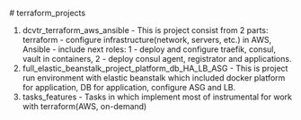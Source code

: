 #   t e r r a f o r m _ p r o j e c t s
 
1) dcvtr_terraform_aws_ansible - This is project consist from 2 parts: terraform - configure infrastructure(network, servers, etc.) in AWS, Ansible - include next roles: 1 - deploy and configure traefik, consul, vault in containers, 2 - deploy consul agent, registrator and applications.
2) full_elastic_beanstalk_project_platform_db_HA_LB_ASG - This is project run environment with elastic beanstalk which included docker platform for application, DB for application, configure ASG and LB.
3) tasks_features - Tasks in which implement most of instrumental for work with terraform(AWS, on-demand)
